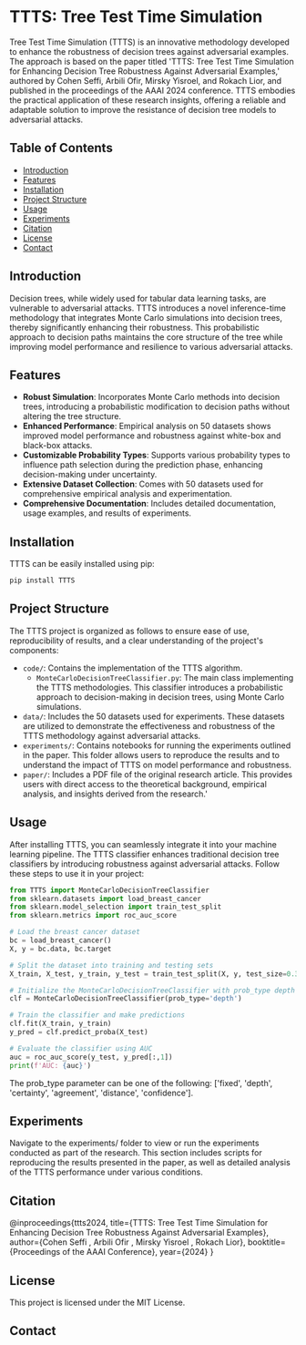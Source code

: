 # TTTS: Tree Test Time Simulation

Tree Test Time Simulation (TTTS) is an innovative methodology developed to enhance the robustness of decision trees against adversarial examples. The approach is based on the paper titled 'TTTS: Tree Test Time Simulation for Enhancing Decision Tree Robustness Against Adversarial Examples,' authored by Cohen Seffi, Arbili Ofir, Mirsky Yisroel, and Rokach Lior, and published in the proceedings of the AAAI 2024 conference. TTTS embodies the practical application of these research insights, offering a reliable and adaptable solution to improve the resistance of decision tree models to adversarial attacks.

## Table of Contents

- [Introduction](#introduction)
- [Features](#features)
- [Installation](#installation)
- [Project Structure](#project-structure)
- [Usage](#usage)
- [Experiments](#experiments)
- [Citation](#citation)
- [License](#license)
- [Contact](#contact)

## Introduction

Decision trees, while widely used for tabular data learning tasks, are vulnerable to adversarial attacks. TTTS introduces a novel inference-time methodology that integrates Monte Carlo simulations into decision trees, thereby significantly enhancing their robustness. This probabilistic approach to decision paths maintains the core structure of the tree while improving model performance and resilience to various adversarial attacks.

## Features

- **Robust Simulation**: Incorporates Monte Carlo methods into decision trees, introducing a probabilistic modification to decision paths without altering the tree structure.
- **Enhanced Performance**: Empirical analysis on 50 datasets shows improved model performance and robustness against white-box and black-box attacks.
- **Customizable Probability Types**: Supports various probability types to influence path selection during the prediction phase, enhancing decision-making under uncertainty.
- **Extensive Dataset Collection**: Comes with 50 datasets used for comprehensive empirical analysis and experimentation.
- **Comprehensive Documentation**: Includes detailed documentation, usage examples, and results of experiments.

## Installation

TTTS can be easily installed using pip:
```python
pip install TTTS
```

## Project Structure

The TTTS project is organized as follows to ensure ease of use, reproducibility of results, and a clear understanding of the project's components:

- `code/`: Contains the implementation of the TTTS algorithm.
  - `MonteCarloDecisionTreeClassifier.py`: The main class implementing the TTTS methodologies. This classifier introduces a probabilistic approach to decision-making in decision trees, using Monte Carlo simulations.
- `data/`: Includes the 50 datasets used for experiments. These datasets are utilized to demonstrate the effectiveness and robustness of the TTTS methodology against adversarial attacks.
- `experiments/`: Contains notebooks for running the experiments outlined in the paper. This folder allows users to reproduce the results and to understand the impact of TTTS on model performance and robustness.
- `paper/`: Includes a PDF file of the original research article. This provides users with direct access to the theoretical background, empirical analysis, and insights derived from the research.'


## Usage

After installing TTTS, you can seamlessly integrate it into your machine learning pipeline. The TTTS classifier enhances traditional decision tree classifiers by introducing robustness against adversarial attacks. Follow these steps to use it in your project:

```python
from TTTS import MonteCarloDecisionTreeClassifier
from sklearn.datasets import load_breast_cancer
from sklearn.model_selection import train_test_split
from sklearn.metrics import roc_auc_score

# Load the breast cancer dataset
bc = load_breast_cancer()
X, y = bc.data, bc.target

# Split the dataset into training and testing sets
X_train, X_test, y_train, y_test = train_test_split(X, y, test_size=0.3, random_state=17)

# Initialize the MonteCarloDecisionTreeClassifier with prob_type depth
clf = MonteCarloDecisionTreeClassifier(prob_type='depth')

# Train the classifier and make predictions
clf.fit(X_train, y_train)
y_pred = clf.predict_proba(X_test)

# Evaluate the classifier using AUC
auc = roc_auc_score(y_test, y_pred[:,1])
print(f'AUC: {auc}')
```

The prob_type parameter can be one of the following: ['fixed', 'depth', 'certainty', 'agreement', 'distance', 'confidence'].
  
## Experiments
Navigate to the experiments/ folder to view or run the experiments conducted as part of the research. This section includes scripts for reproducing the results presented in the paper, as well as detailed analysis of the TTTS performance under various conditions.

## Citation
@inproceedings{ttts2024,
  title={TTTS: Tree Test Time Simulation for Enhancing Decision Tree Robustness Against Adversarial Examples},
  author={Cohen Seffi , Arbili Ofir , Mirsky Yisroel , Rokach Lior},
  booktitle={Proceedings of the AAAI Conference},
  year={2024}
}

## License
This project is licensed under the MIT License.

## Contact

